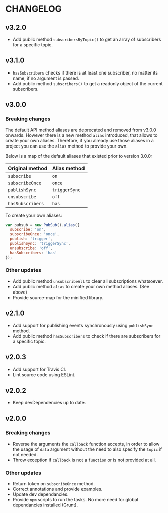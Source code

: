 # CHANGELOG

## v3.2.0
- Add public method `subscribersByTopic()` to get an array of subscribers for a specific topic.

## v3.1.0
- `hasSubscribers` checks if there is at least one subscriber, no matter its name, if no argument is passed.
- Add public method `subscribers()` to get a readonly object of the current subscribers.

## v3.0.0

### Breaking changes

The default API method aliases are deprecated and removed from v3.0.0 onwards. However there is a new method `alias` introduced, that allows to create your own aliases. Therefore, if you already use those aliases in a project you can use the `alias` method to provide your own.

Below is a map of the default aliases that existed prior to version 3.0.0:

| Original method  | Alias method  |
| ---------------  | ------------- |
| `subscribe`      | `on`          |
| `subscribeOnce`  | `once`        |
| `publishSync`    | `triggerSync` |
| `unsubscribe`    | `off`         |
| `hasSubscribers` | `has`         |

To create your own aliases:

```js
var pubsub = new PubSub().alias({
  subscribe: 'on',
  subscribeOnce: 'once',
  publish: 'trigger',
  publishSync: 'triggerSync',
  unsubscribe: 'off',
  hasSubscribers: 'has'
});
```

### Other updates

- Add public method `unsubscribeAll` to clear all subscriptions whatsoever.
- Add public method `alias` to create your own method aliases. (See above)
- Provide source-map for the minified library.

## v2.1.0
- Add support for publishing events synchronously using `publishSync` method.
- Add public method `hasSubscribers` to check if there are subscribers for a specific topic.

## v2.0.3
- Add support for Travis CI.
- Lint source code using ESLint.

## v2.0.2
- Keep devDependencies up to date.

## v2.0.0

### Breaking changes

- Reverse the arguments the `callback` function accepts, in order to allow the usage of `data` argument without the need to also specify the `topic` if not needed.
- Throw exception if `callback` is not a `function` or is not provided at all.

### Other updates
- Return token on `subscribeOnce` method.
- Correct annotations and provide examples.
- Update dev dependancies.
- Provide `npm` scripts to run the tasks. No more need for global dependancies installed (Grunt).
